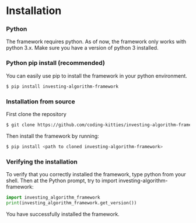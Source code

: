 # Installation

### Python
The framework requires python. As of now, the framework only works with python 3.x. Make sure
you have a version of python 3 installed.

### Python pip install (recommended)

You can easily use pip to install the framework in your python environment.

```sh
$ pip install investing-algorithm-framework
```

### Installation from source

First clone the repository
```sh
$ git clone https://github.com/coding-kitties/investing-algorithm-framework.git
```

Then install the framework by running:
```sh
$ pip install <path to cloned investing-algorithm-framework>
```

### Verifying the installation

To verify that you correctly installed the framework, type python from your shell. Then at the Python prompt,
try to import investing-algorithm-framework:

```python
import investing_algorithm_framework
print(investing_algorithm_framework.get_version())
```

You have successfully installed the framework.